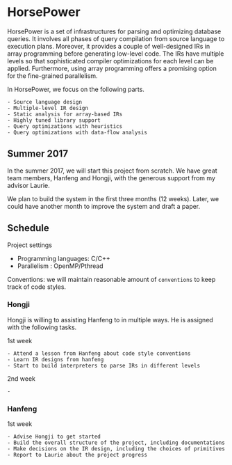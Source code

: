 # HorsePower

HorsePower is a set of infrastructures for parsing and optimizing database queries.
It involves all phases of query compilation from source language to execution
plans.  Moreover, it provides a couple of well-designed IRs in array programming
before generating low-level code.  The IRs have multiple levels so that
sophisticated compiler optimizations for each level can be applied.
Furthermore, using array programming offers a promising option for the
fine-grained parallelism.

In HorsePower, we focus on the following parts.

    - Source language design
    - Multiple-level IR design
    - Static analysis for array-based IRs
    - Highly tuned library support
    - Query optimizations with heuristics
    - Query optimizations with data-flow analysis

## Summer 2017

In the summer 2017, we will start this project from scratch. We have great team
members, Hanfeng and Hongji, with the generous support from my advisor Laurie.

We plan to build the system in the first three months (12 weeks). Later, we
could have another month to improve the system and draft a paper.

## Schedule

Project settings

   - Programming languages: C/C++ 
   - Parallelism          : OpenMP/Pthread

Conventions: we will maintain reasonable amount of `conventions` to keep track of code styles.

### Hongji

Hongji is willing to assisting Hanfeng to in multiple ways.  He is assigned
with the following tasks.

1st week

    - Attend a lesson from Hanfeng about code style conventions
    - Learn IR designs from hanfeng
    - Start to build interpreters to parse IRs in different levels

2nd week

    - 

### Hanfeng

1st week

    - Advise Hongji to get started
    - Build the overall structure of the project, including documentations
    - Make decisions on the IR design, including the choices of primitives
    - Report to Laurie about the project progress


